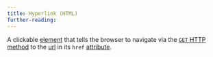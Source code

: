 ```yaml
---
title: Hyperlink (HTML)
further-reading:
---
```

A clickable [element](/element-html) that tells the browser to navigate via the [`GET` HTTP method](/http-methods) to the [url](/url) in its `href` [attribute](/attribute-html).
